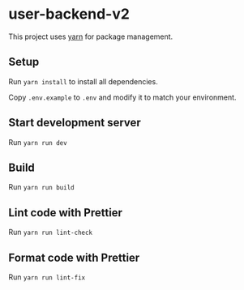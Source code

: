 # user-backend-v2

This project uses [yarn](https://yarnpkg.com/getting-started/install) for package management.

## Setup

Run `yarn install` to install all dependencies.

Copy `.env.example` to `.env` and modify it to match your environment.

## Start development server

Run `yarn run dev`

## Build

Run `yarn run build`

## Lint code with Prettier

Run `yarn run lint-check`

## Format code with Prettier

Run `yarn run lint-fix`
